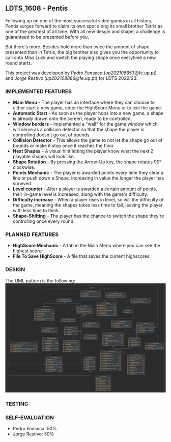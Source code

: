 ## LDTS_1608 - Pentis

Following up on one of the most successful video games in all history, Pentis surges forward to claim its own spot 
along its small brother Tetris as one of the greatest of all time.
With all new desgin and shape, a challenge is guaranteed to be presented before you.

But there's more. Besides hold more than twice the amount of shape presented than in Tetris, the big brother also
gives you the opportunity to call onto Miss Luck and switch the playing shape once everytime a new round starts.
 
This project was developed by *Pedro Fonseca* (*up202108653*@fe.up.pt) and *Jorge Restivo* (*up202108886*@fe.up.pt)
for LDTS 2022/23.

### IMPLEMENTED FEATURES

- **Main Menu** - The player has an interface where they can choose to either
start a new game, enter the HighScore Menu or to exit the game.
- **Automatic Start** - As soon as the player hops into a new game, a shape is already drawn onto the screen, ready to
be controlled.
- **Window borders** - Implemented a "wall" for the game window which will serve as a collision detector so that
  the shape the player is controlling doesn't go out of bounds.
- **Collision Detector** - This allows the game to not let the shape go out of bounds or make it stop once it reaches
  the floor.
- **Next Shapes** - A visual hint letting the player know what the next 2 playable shapes will look like.
- **Shape Rotation** - By pressing the Arrow-Up key, the shape rotates 90º clockwise.
- **Points Mechanic** - The player is awarded points every time they clear a line or push down a Shape,
  increasing in value the longer the player has survived.
- **Level counter** - After a player is awarded a certain amount of points, their in-game level is increased, along
  with the game's difficulty.
- **Difficulty Increase** - When a player rises in level, so will the difficulty of the game, meaning the shapes takes
  less time to fall, leaving the player with less time to think.
- **Shape-Shifting** - The player has the chance to switch the shape they're controlling once every round.

### PLANNED FEATURES

- **HighScore Mechanic** - A tab in the Main Menu where you can see the highest scorer 
- **File To Save HighScore** - A file that saves the current highscores.

### DESIGN

The UML pattern is the following:
![UML class diagram](img.png)


### TESTING

### SELF-EVALUATION

- Pedro Fonseca: 50%
- Jorge Restivo: 50%